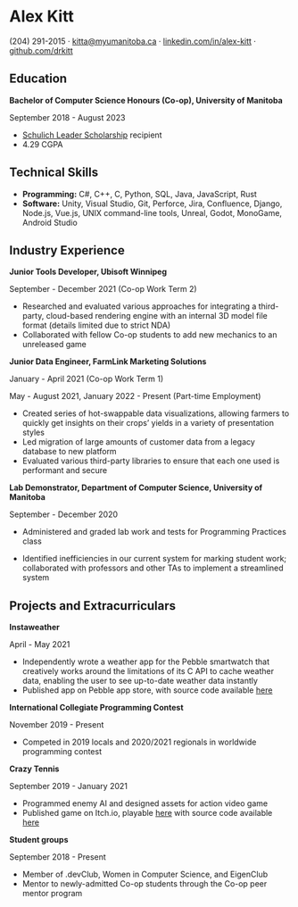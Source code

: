# Alex Kitt

(204) 291-2015 · kitta@myumanitoba.ca · [linkedin.com/in/alex-kitt](https://linkedin.com/in/alex-kitt) · [github.com/drkitt](https://github.com/drkitt)



## Education

**Bachelor of Computer Science Honours (Co-op), University of Manitoba** 

September 2018 - August 2023

- [Schulich Leader Scholarship](https://www.schulichleaders.com/alex-kitt) recipient
- 4.29 CGPA



## Technical Skills

- **Programming:** C#, C++, C, Python, SQL, Java, JavaScript, Rust
- **Software:** Unity, Visual Studio, Git, Perforce, Jira, Confluence, Django, Node.js, Vue.js, UNIX command-line tools, Unreal, Godot, MonoGame, Android Studio



## Industry Experience

**Junior Tools Developer, Ubisoft Winnipeg**

September - December 2021 (Co-op Work Term 2)

- Researched and evaluated various approaches for integrating a third-party, cloud-based rendering engine with an internal 3D model file format (details limited due to strict NDA)
- Collaborated with fellow Co-op students to add new mechanics to an unreleased game

**Junior Data Engineer, FarmLink Marketing Solutions**

January - April 2021 (Co-op Work Term 1)

May - August 2021, January 2022 - Present (Part-time Employment)

- Created series of hot-swappable data visualizations, allowing farmers to quickly get insights on their crops’ yields in a variety of presentation styles
- Led migration of large amounts of customer data from a legacy database to new platform
- Evaluated various third-party libraries to ensure that each one used is performant and secure

**Lab Demonstrator, Department of Computer Science, University of Manitoba** 

September - December 2020

- Administered and graded lab work and tests for Programming Practices class

- Identified inefficiencies in our current system for marking student work; collaborated with professors and other TAs to implement a streamlined system

  

## Projects and Extracurriculars

**Instaweather** 

April - May 2021

- Independently wrote a weather app for the Pebble smartwatch that creatively works around the limitations of its C API to cache weather data, enabling the user to see up-to-date weather data instantly
- Published app on Pebble app store, with source code available [here](https://github.com/drkitt/instant-weather)

**International Collegiate Programming Contest** 

November 2019 - Present

- Competed in 2019 locals and 2020/2021 regionals in worldwide programming contest

**Crazy Tennis** 

September 2019 - January 2021

- Programmed enemy AI and designed assets for action video game
- Published game on Itch.io, playable [here](https://ninepatch.itch.io/crazy-tennis) with source code available [here](https://github.com/drkitt/crazy-tennis)

**Student groups** 

September 2018 - Present

- Member of .devClub, Women in Computer Science, and EigenClub
- Mentor to newly-admitted Co-op students through the Co-op peer mentor program